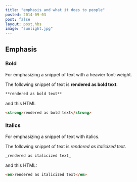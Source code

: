 ```yaml
---
title: "emphasis and what it does to people"
posted: 2014-09-03
post: false
layout: post.hbs
image: "sunlight.jpg"
---
```


## Emphasis

### Bold
For emphasizing a snippet of text with a heavier font-weight.

The following snippet of text is **rendered as bold text**.

``` markdown
**rendered as bold text**
```
and this HTML

``` html
<strong>rendered as bold text</strong>
```

### Italics
For emphasizing a snippet of text with italics.

The following snippet of text is _rendered as italicized text_.

``` markdown
_rendered as italicized text_
```
and this HTML:

``` html
<em>rendered as italicized text</em>
```